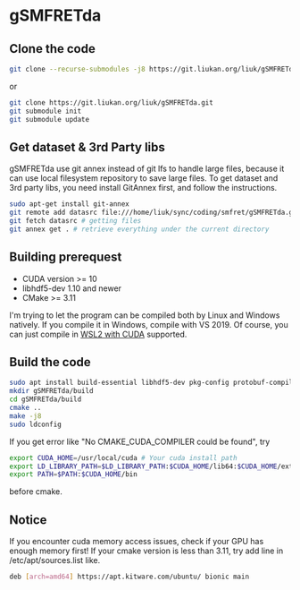 # gSMFRETda

## Clone the code
```bash
git clone --recurse-submodules -j8 https://git.liukan.org/liuk/gSMFRETda.git
```
or
```bash
git clone https://git.liukan.org/liuk/gSMFRETda.git
git submodule init
git submodule update
```

## Get dataset & 3rd Party libs
gSMFRETda use git annex instead of git lfs to handle large files, because it can use local filesystem repository to save large files. To get dataset and 3rd party libs, you need install GitAnnex first, and follow the instructions.
```bash
sudo apt-get install git-annex
git remote add datasrc file:///home/liuk/sync/coding/smfret/gSMFRETda.git
git fetch datasrc # getting files
git annex get . # retrieve everything under the current directory
```

## Building prerequest
* CUDA version >= 10 
* libhdf5-dev 1.10 and newer 
* CMake >= 3.11

I'm trying to let the program can be compiled both by Linux and Windows natively. If you compile it in Windows, compile with VS 2019. Of course, you can just compile in [WSL2 with CUDA](https://docs.nvidia.com/cuda/wsl-user-guide/index.html) supported.

## Build the code
```bash
sudo apt install build-essential libhdf5-dev pkg-config protobuf-compiler libprotobuf-dev libnanomsg-dev libboost-dev doxygen libboost-system-dev libboost-serialization-dev cmake gengetopt
mkdir gSMFRETda/build
cd gSMFRETda/build
cmake ..
make -j8
sudo ldconfig
```
If you get error like "No CMAKE_CUDA_COMPILER could be found", try
```bash
export CUDA_HOME=/usr/local/cuda # Your cuda install path
export LD_LIBRARY_PATH=$LD_LIBRARY_PATH:$CUDA_HOME/lib64:$CUDA_HOME/extras/CUPTI/lib64
export PATH=$PATH:$CUDA_HOME/bin
```
before cmake.

## Notice
If you encounter cuda memory access issues, check if your GPU has enough memory first! 
If your cmake version is less than 3.11, try add line in /etc/apt/sources.list like.
```bash
deb [arch=amd64] https://apt.kitware.com/ubuntu/ bionic main
```
